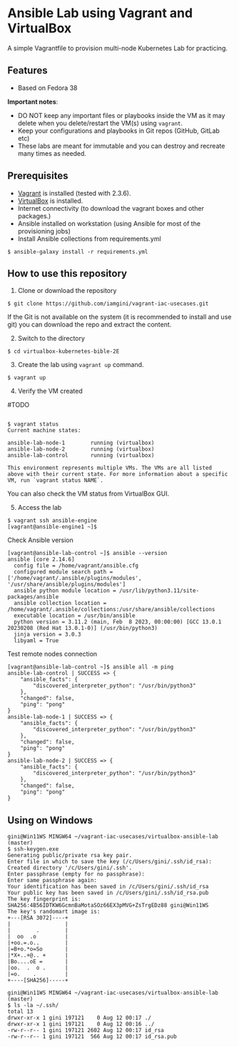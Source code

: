 # Ansible Lab using Vagrant and VirtualBox

A simple Vagrantfile to provision multi-node Kubernetes Lab for practicing.

## Features

- Based on Fedora 38

**Important notes**:

- DO NOT keep any important files or playbooks inside the VM as it may delete when you delete/restart the VM(s) using `vagrant`.
- Keep your configurations and playbooks in Git repos (GitHub, GitLab etc)
- These labs are meant for immutable and you can destroy and recreate many times as needed.

## Prerequisites

- [Vagrant](https://developer.hashicorp.com/vagrant/docs/installation) is installed (tested with 2.3.6).
- [VirtualBox](https://www.virtualbox.org/wiki/Downloads) is installed.
- Internet connectivity (to download the vagrant boxes and other packages.)
- Ansible installed on workstation (using Ansible for most of the provisioning jobs)
- Install Ansible collections from requirements.yml

```shell
$ ansible-galaxy install -r requirements.yml
```


## How to use this repository

1. Clone or download the repository

```shell
$ git clone https://github.com/iamgini/vagrant-iac-usecases.git
```

If the Git is not available on the system (it is recommended to install and use git) you can download the repo and extract the content.

2. Switch to the directory

```shell
$ cd virtualbox-kubernetes-bible-2E
```

3. Create the lab using `vagrant up` command.

```Shell
$ vagrant up
```

4. Verify the VM created

#TODO

```shell

$ vagrant status
Current machine states:

ansible-lab-node-1        running (virtualbox)
ansible-lab-node-2        running (virtualbox)
ansible-lab-control       running (virtualbox)

This environment represents multiple VMs. The VMs are all listed
above with their current state. For more information about a specific
VM, run `vagrant status NAME`.
```

You can also check the VM status from VirtualBox GUI.

5. Access the lab

```shell
$ vagrant ssh ansible-engine
[vagrant@ansible-engine1 ~]$ 
```

Check Ansible version

```shell
[vagrant@ansible-lab-control ~]$ ansible --version
ansible [core 2.14.6]
  config file = /home/vagrant/ansible.cfg
  configured module search path = ['/home/vagrant/.ansible/plugins/modules', '/usr/share/ansible/plugins/modules']
  ansible python module location = /usr/lib/python3.11/site-packages/ansible
  ansible collection location = /home/vagrant/.ansible/collections:/usr/share/ansible/collections
  executable location = /usr/bin/ansible
  python version = 3.11.2 (main, Feb  8 2023, 00:00:00) [GCC 13.0.1 20230208 (Red Hat 13.0.1-0)] (/usr/bin/python3)
  jinja version = 3.0.3
  libyaml = True
```

Test remote nodes connection

```shell
[vagrant@ansible-lab-control ~]$ ansible all -m ping
ansible-lab-control | SUCCESS => {
    "ansible_facts": {
        "discovered_interpreter_python": "/usr/bin/python3"
    },
    "changed": false,
    "ping": "pong"
}
ansible-lab-node-1 | SUCCESS => {
    "ansible_facts": {
        "discovered_interpreter_python": "/usr/bin/python3"
    },
    "changed": false,
    "ping": "pong"
}
ansible-lab-node-2 | SUCCESS => {
    "ansible_facts": {
        "discovered_interpreter_python": "/usr/bin/python3"
    },
    "changed": false,
    "ping": "pong"
}
```

## Using on Windows

```shell
gini@Win11WS MINGW64 ~/vagrant-iac-usecases/virtualbox-ansible-lab (master)
$ ssh-keygen.exe
Generating public/private rsa key pair.
Enter file in which to save the key (/c/Users/gini/.ssh/id_rsa): Created directory '/c/Users/gini/.ssh'.
Enter passphrase (empty for no passphrase):
Enter same passphrase again:
Your identification has been saved in /c/Users/gini/.ssh/id_rsa
Your public key has been saved in /c/Users/gini/.ssh/id_rsa.pub
The key fingerprint is:
SHA256:4B56IDTKW6GcmnBaMotaSOz66EX3pMVG+ZsTrgEDz88 gini@Win11WS
The key's randomart image is:
+---[RSA 3072]----+
|                 |
|        .        |
|  oo  .o         |
|+oo.=.o..        |
|=B+o.*o=So       |
|*X+..+@.. +      |
|Bo....oE =       |
|oo.  .  o .      |
|=o.    .         |
+----[SHA256]-----+

gini@Win11WS MINGW64 ~/vagrant-iac-usecases/virtualbox-ansible-lab (master)
$ ls -la ~/.ssh/
total 13
drwxr-xr-x 1 gini 197121    0 Aug 12 00:17 ./
drwxr-xr-x 1 gini 197121    0 Aug 12 00:16 ../
-rw-r--r-- 1 gini 197121 2602 Aug 12 00:17 id_rsa
-rw-r--r-- 1 gini 197121  566 Aug 12 00:17 id_rsa.pub

```